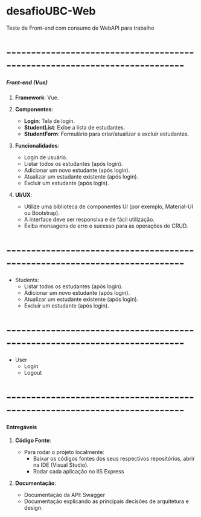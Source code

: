 # desafioUBC-Web
Teste de Front-end com consumo de WebAPI para trabalho

# --------------------------------------------------------------------------

##### Front-end (Vue)
1. **Framework**: Vue.
2. **Componentes**:
    - **Login**: Tela de login.
    - **StudentList**: Exibe a lista de estudantes.
    - **StudentForm**: Formulário para criar/atualizar e excluir estudantes.

3. **Funcionalidades**:
    - Login de usuário.
    - Listar todos os estudantes (após login).
    - Adicionar um novo estudante (após login).
    - Atualizar um estudante existente (após login).
    - Excluir um estudante (após login).

4. **UI/UX**:
    - Utilize uma biblioteca de componentes UI (por exemplo, Material-UI ou Bootstrap).
    - A interface deve ser responsiva e de fácil utilização.
    - Exiba mensagens de erro e sucesso para as operações de CRUD.

# --------------------------------------------------------------------------

- Students:
    - Listar todos os estudantes (após login).
    - Adicionar um novo estudante (após login).
    - Atualizar um estudante existente (após login).
    - Excluir um estudante (após login).

# --------------------------------------------------------------------------

- User
    - Login
	- Logout
	
# --------------------------------------------------------------------------
	
#### Entregáveis
1. **Código Fonte**:    
    - Para rodar o projeto localmente:
		- Baixar os códigos fontes dos seus respectivos repositórios, abrir na IDE (Visual Studio).
		- Rodar cada aplicação no IIS Express

2. **Documentação**:
    - Documentação da API: Swagger 
    - Documentação explicando as principais decisões de arquitetura e design.
